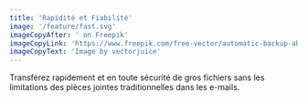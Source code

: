 ```yaml
---
title: 'Rapidité et Fiabilité'
image: '/feature/fast.svg'
imageCopyAfter: ' on Freepik'
imageCopyLink: 'https://www.freepik.com/free-vector/automatic-backup-abstract-concept-illustration_12290935.htm#query=transfert%20de%20fichiers%20rapide&position=1&from_view=search&track=ais'
imageCopyText: 'Image by vectorjuice'
---
```

Transférez rapidement et en toute sécurité de gros fichiers sans les limitations des pièces jointes traditionnelles dans les e-mails.